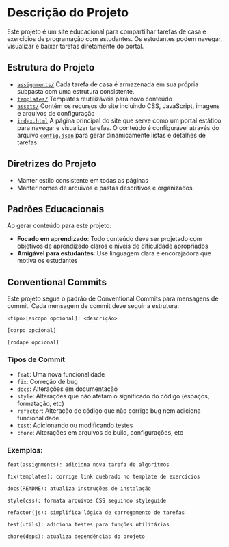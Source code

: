 # Descrição do Projeto

Este projeto é um site educacional para compartilhar tarefas de casa e exercícios de programação com estudantes. Os estudantes podem navegar, visualizar e baixar tarefas diretamente do portal.

## Estrutura do Projeto

- [`assignments/`](../assignments/) Cada tarefa de casa é armazenada em sua própria subpasta com uma estrutura consistente.
- [`templates/`](../templates/) Templates reutilizáveis para novo conteúdo
- [`assets/`](../assets/) Contém os recursos do site incluindo CSS, JavaScript, imagens e arquivos de configuração
- [`index.html`](../index.html) A página principal do site que serve como um portal estático para navegar e visualizar tarefas. O conteúdo é configurável através do arquivo [`config.json`](../config.json) para gerar dinamicamente listas e detalhes de tarefas.

## Diretrizes do Projeto

- Manter estilo consistente em todas as páginas
- Manter nomes de arquivos e pastas descritivos e organizados

## Padrões Educacionais

Ao gerar conteúdo para este projeto:

- **Focado em aprendizado**: Todo conteúdo deve ser projetado com objetivos de aprendizado claros e níveis de dificuldade apropriados
- **Amigável para estudantes**: Use linguagem clara e encorajadora que motiva os estudantes

## Conventional Commits

Este projeto segue o padrão de Conventional Commits para mensagens de commit. Cada mensagem de commit deve seguir a estrutura:

```
<tipo>[escopo opcional]: <descrição>

[corpo opcional]

[rodapé opcional]
```

### Tipos de Commit

- `feat`: Uma nova funcionalidade
- `fix`: Correção de bug
- `docs`: Alterações em documentação
- `style`: Alterações que não afetam o significado do código (espaços, formatação, etc)
- `refactor`: Alteração de código que não corrige bug nem adiciona funcionalidade
- `test`: Adicionando ou modificando testes
- `chore`: Alterações em arquivos de build, configurações, etc

### Exemplos:

```
feat(assignments): adiciona nova tarefa de algoritmos

fix(templates): corrige link quebrado no template de exercícios

docs(README): atualiza instruções de instalação

style(css): formata arquivos CSS seguindo styleguide

refactor(js): simplifica lógica de carregamento de tarefas

test(utils): adiciona testes para funções utilitárias

chore(deps): atualiza dependências do projeto
```